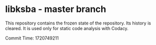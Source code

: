 # libksba - master branch

This repository contains the frozen state of the repository.
Its history is cleared. It is used only for static code
analysis with Codacy.

Commit Time: 1720749211